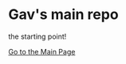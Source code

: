 # Gav's main repo

the starting point!

[Go to the Main Page](https://gavinswilson.github.io/main/index.html)

